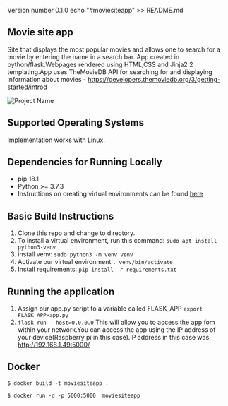 Version number  0.1.0 
echo "#moviesiteapp" >> README.md
## Movie site app

Site that displays the most popular movies and allows one to search for a movie by entering the name in a search bar.
App created in python/flask.Webpages rendered using HTML,CSS and Jinja2 2 templating.App uses TheMovieDB API for searching for and displaying information about movies -   https://developers.themoviedb.org/3/getting-started/introd 

![Project Name](https://user-images.githubusercontent.com/67350852/123563921-4dc04300-d785-11eb-87a3-7369ae234e4a.gif)


## Supported Operating Systems
Implementation works with Linux.

## Dependencies for Running Locally
* pip 18.1
* Python >= 3.7.3
* Instructions on creating virtual environments  can be found [here](https://docs.python.org/3/tutorial/venv.html)

## Basic Build Instructions
1. Clone this repo and change to directory.
2. To install a virtual environment, run this command: `sudo apt install python3-venv`
3. install venv: `sudo python3 -m venv venv`
4. Activate our virtual environment  `. venv/bin/activate`
5. Install requirements: `pip install -r requirements.txt`

## Running the application
1.  Assign our app.py script to a variable called FLASK_APP `export FLASK_APP=app.py`
2.  `flask run --host=0.0.0.0` This will allow you to access the app fom within your network.You can access the app using the IP address of your device(Raspberry pi in this case).IP address in this case was http://192.168.1.49:5000/

## Docker
`$ docker build -t moviesiteapp .`

`$ docker run -d -p 5000:5000  moviesiteapp`






